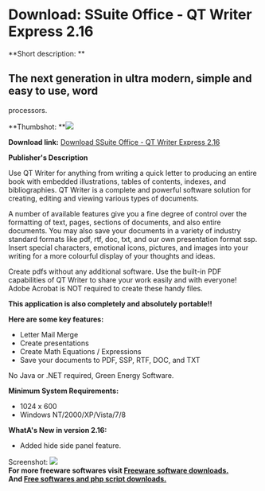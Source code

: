 # Download: SSuite Office - QT Writer Express 2.16

**Short description: **

## The next generation in ultra modern, simple and easy to use, word
processors.

  
**Thumbshot: **![](http://www.freewarefiles.com/screenshot/ssuite_qtwrtr26_md.jpg)   
  
**Download link:** [Download SSuite Office - QT Writer Express 2.16](http://freesoftwares.boysofts.com/SSuite-Office-QT-Writer-Express_program_65728.html)  
  

**Publisher's Description**  
  

Use QT Writer for anything from writing a quick letter to producing an entire
book with embedded illustrations, tables of contents, indexes, and
bibliographies. QT Writer is a complete and powerful software solution for
creating, editing and viewing various types of documents.

A number of available features give you a fine degree of control over the
formatting of text, pages, sections of documents, and also entire documents.
You may also save your documents in a variety of industry standard formats
like pdf, rtf, doc, txt, and our own presentation format ssp. Insert special
characters, emotional icons, pictures, and images into your writing for a more
colourful display of your thoughts and ideas.

Create pdfs without any additional software. Use the built-in PDF capabilities
of QT Writer to share your work easily and with everyone! Adobe Acrobat is NOT
required to create these handy files.

**This application is also completely and absolutely portable!!**

**Here are some key features:**

  * Letter Mail Merge 
  * Create presentations 
  * Create Math Equations / Expressions 
  * Save your documents to PDF, SSP, RTF, DOC, and TXT 

No Java or .NET required, Green Energy Software.

**Minimum System Requirements:**

  * 1024 x 600 
  * Windows NT/2000/XP/Vista/7/8 

**WhatA's New in version 2.16:**

  * Added hide side panel feature. 

  
  
Screenshot: ![](http://www.freewarefiles.com/screenshot/ssuite_qtwrtr26.jpg)  
**For more freeware softwares visit [Freeware software downloads.](http://freesoftwares.boysofts.com/)**   
**And [Free softwares and php script downloads.](http://www.boysofts.com/)**

